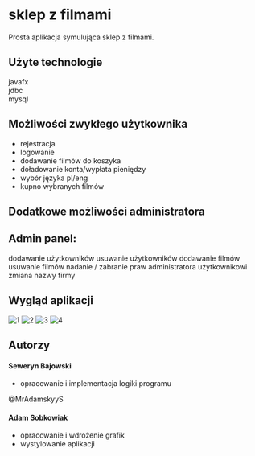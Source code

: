 
# sklep z filmami

Prosta aplikacja symulująca sklep z filmami.

## Użyte technologie
javafx\
jdbc\
mysql



## Możliwości zwykłego użytkownika
- rejestracja
- logowanie
- dodawanie filmów do koszyka
- doładowanie konta/wypłata pieniędzy
- wybór języka pl/eng
- kupno wybranych filmów

## Dodatkowe możliwości administratora
 Admin panel:
 -
dodawanie użytkowników
usuwanie użytkowników
dodawanie filmów
usuwanie filmów 
nadanie / zabranie praw administratora użytkownikowi
zmiana nazwy firmy

## Wygląd aplikacji


![1](https://user-images.githubusercontent.com/94997324/166975270-3c9e369e-fc4d-4dbc-8d14-85602118e659.png)
![2](https://user-images.githubusercontent.com/94997324/166975277-ce4db1e6-ce67-4716-9f77-8b649ded11bc.png)
![3](https://user-images.githubusercontent.com/94997324/166975282-97869fa1-691e-4328-b839-3f8ce5731214.png)
![4](https://user-images.githubusercontent.com/94997324/166975286-b24f1b1b-4b22-4823-ad59-03fb72dcf224.png)



## Autorzy

#### Seweryn Bajowski 
-   opracowanie i implementacja logiki programu

@MrAdamskyyS
#### Adam Sobkowiak 
-   opracowanie i wdrożenie grafik
-   wystylowanie aplikacji



